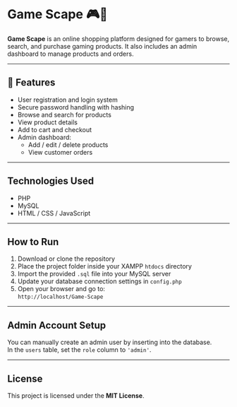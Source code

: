 # Game Scape 🎮🛒

**Game Scape** is an online shopping platform designed for gamers to browse, search, and purchase gaming products. It also includes an admin dashboard to manage products and orders.

---

## 🚀 Features

- User registration and login system  
- Secure password handling with hashing  
- Browse and search for products  
- View product details  
- Add to cart and checkout  
- Admin dashboard:
  - Add / edit / delete products  
  - View customer orders  
---

## Technologies Used
- PHP
- MySQL
- HTML / CSS / JavaScript

---

## How to Run
1. Download or clone the repository
2. Place the project folder inside your XAMPP `htdocs` directory
3. Import the provided `.sql` file into your MySQL server
4. Update your database connection settings in `config.php`
5. Open your browser and go to:  
   `http://localhost/Game-Scape`

---

## Admin Account Setup
You can manually create an admin user by inserting into the database.  
In the `users` table, set the `role` column to `'admin'`.

---

## License
This project is licensed under the **MIT License**.
